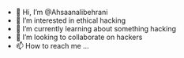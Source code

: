 - 👋 Hi, I’m @Ahsaanalibehrani
- 👀 I’m interested in ethical hacking 
- 🌱 I’m currently learning about something hacking 
- 💞️ I’m looking to collaborate on hackers 
- 📫 How to reach me ...

<!---
Ahsaanalibehrani/Ahsaanalibehrani is a ✨ special ✨ repository because its `README.md` (this file) appears on your GitHub profile.
You can click the Preview link to take a look at your changes.
--->
